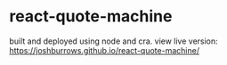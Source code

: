 # react-quote-machine
built and deployed using node and cra.
view live version: https://joshburrows.github.io/react-quote-machine/
